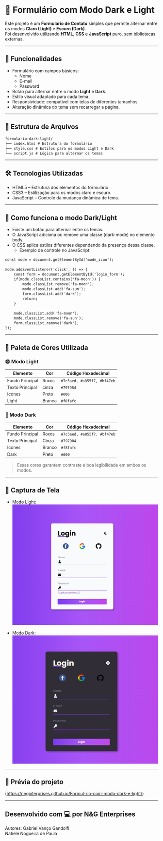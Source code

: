 # 📝 Formulário com Modo Dark e Light

Este projeto é um **Formulário de Contato** simples que permite alternar entre os modos **Claro (Light)** e **Escuro (Dark)**.  
Foi desenvolvido utilizando **HTML**, **CSS** e **JavaScript** puro, sem bibliotecas externas.

---

## 🚀 Funcionalidades

- Formulário com campos básicos:
    - Nome
    - E-mail
    - Password
- Botão para alternar entre o modo **Light** e **Dark**.
- Estilo visual adaptado para cada tema.
- Responsividade: compatível com telas de diferentes tamanhos.
- Alteração dinâmica do tema sem recarregar a página.

---

## 📁 Estrutura de Arquivos

```
formulario-dark-light/ 
├── index.html # Estrutura do formulário 
├── style.css # Estilos para os modos Light e Dark 
└── script.js # Lógica para alternar os temas
```

---

## 🛠️ Tecnologias Utilizadas

- HTML5 – Estrutura dos elementos do formulário.
- CSS3 – Estilização para os modos claro e escuro.
- JavaScript – Controle da mudança dinâmica de tema.

---

## 🎨 Como funciona o modo Dark/Light

- Existe um botão para alternar entre os temas.
- O JavaScript adiciona ou remove uma classe (dark-mode) no elemento body.
- O CSS aplica estilos diferentes dependendo da presença dessa classe.
    - Exemplo de controle no JavaScript:

```
const mode = document.getElementById('mode_icon');

mode.addEventListener('click', () => {
    const form = document.getElementById('login_form');
    if(mode.classList.contains('fa-moon')) {
        mode.classList.remove('fa-moon');
        mode.classList.add('fa-sun');
        form.classList.add('dark');
        return;
    }

    mode.classList.add('fa-moon');
    mode.classList.remove('fa-sun');
    form.classList.remove('dark');
});
```

---

## 🎨 Paleta de Cores Utilizada

### 🌞 Modo Light
| Elemento              | Cor            | Código Hexadecimal              |
|-----------------------|----------------|---------------------------------|
| Fundo Principal       | Roxos          | `#7c3aed, #a855f7, #bf47eb` |
| Texto Principal       | cinza          | `#797984`                       |
| Icones                | Preto          | `#000`                          |
| Light                 | Branca         | `#f8fafc`                       |

### 🌙 Modo Dark
| Elemento              | Cor              | Código Hexadecimal |
|-----------------------|------------------|--------------------------------|
| Fundo Principal       | Roxos            | `#7c3aed, #a855f7, #bf47eb`|
| Texto Principal       | Cinza            | `#797984`                      |
| Icones                | Branco           | `#f8fafc`                      |
| Dark                  | Preto            | `#000`                         |

> Essas cores garantem contraste e boa legibilidade em ambos os modos.

---

## 📸 Captura de Tela

- Modo Light:
![alt text](assets/img/image.png)

- Modo Dark:
![alt text](assets/img/image-1.png)

---

## 📸 Prévia do projeto

(https://neginterprises.github.io/Formul-rio-com-modo-dark-e-light/)

---

Desenvolvido com 💻 por N&G Enterprises
---
Autores: 
Gabriel Vanço Gandolfi
<br>
Natiele Nogueira de Paula